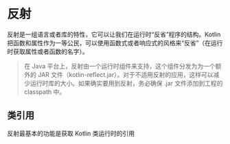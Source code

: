 反射
===

反射是一组语言或者库的特性，它可以让我们在运行时“反省”程序的结构。Kotlin 把函数和属性作为一等公民，可以使用函数式或者响应式的风格来“反省”（在运行时获取属性或者函数的名字）。

> 在 Java 平台上，反射由一个运行时组件来支持，这个组件分发为为一个额外的 JAR 文件（kotlin-reflect.jar）。对于不适用反射的应用，这样可以减少运行时库的大小。如果确实要用到反射，务必确保 .jar 文件添加到工程的 classpath 中。

类引用
---
反射最基本的功能是获取 Kotlin 类运行时的引用
